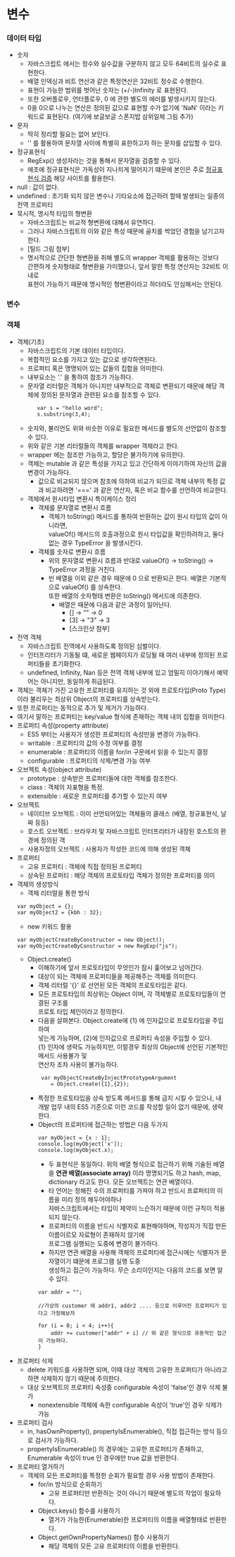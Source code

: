 # 변수

### 데이터 타입
* 숫자
    * 자바스크립트 에서는 정수와 실수값을 구분하지 않고 모두 64비트의 실수로 표현한다.
    * 배열 인덱싱과 비트 연산과 같은 특정연산은 32비트 정수로 수행한다.
    * 표현이 가능한 범위를 벗어난 숫자는 (+/-)Infinity 로 표현된다.
    * 또한 오버플로우, 언터플로우, 0 에 관한 별도의 에러를 발생시키지 않는다.
    * 0을 0으로 나누는 연산은 정의된 값으로 표현할 수가 없기에 'NaN' 이라는 키워드로 표현된다.
    (여기에 보글보글 스폰지밥 삼위일체 그림 추가)
* 문자
    * 딱히 정리할 필요는 없어 보인다.
    * '\' 를 활용하여 문자열 사이에 특별히 표한하고자 하는 문자를 삽입할 수 있다.
* 정규표현식 
    * RegExp() 생성자라는 것을 통해서 문자열을 검증할 수 있다.
    * 에초에 정규표현식은 가독성이 지나치게 떨어지기 떄문에 본인은 주로 [정규표현식 검증](https://regex101.com/r/uJ0bS8/1) 해당 사이트를 활용한다.
* null : 값이 없다.
* undefined : 초기화 되지 않은 변수나 기타요소에 접근하려 할때 발생되는 일종의 전역 프로퍼티
* 묵시적, 명시적 타입의 형변환
    * 자바스크립트는 비교적 형변환에 대해서 유연하다.
    * 그러나 자바스크립트의 이와 같은 특성 때문에 골치를 썩었던 경험을 남기고자 한다.
    * [틸드 그림 첨부]
    * 명시적으로 간단한 형변환을 취해 별도의 wrapper 객체를 활용하는 것보다   
    간편하게 숫자형태로 형변환을 가미했으나, 앞서 말한 특정 연산자는 32비트 이내로   
    표현이 가능하기 때문에 명시적인 형변환이라고 하더라도 안심해서는 안된다.
### 변수
### 객체
* 객체(기초)
    * 자바스크립트의 기본 데이터 타입이다.
    * 복합적인 요소를 가지고 있는 값으로 생각하면된다.
    * 프로퍼티 혹은 명명되어 있는 값들의 집합을 의미한다.
    * 내부요소는 '.' 을 통하여 참조가 가능하다.
    * 문자열 리터럴은 객체가 아니지만 내부적으로 객체로 변환되기 때문에 해당 객체에 정의된 문자열과 관련된 요소를 참조할 수 있다.
        ```
           var s = "hello word";
           s.substring(3,4);
        ```
    * 숫자와, 불리언도 위와 비슷한 이유로 필요한 메서드를 별도의 선언없이 참조할 수 있다.
    * 위와 같은 기본 리터럴들의 객체를 wrapper 객체라고 한다.
    * wrapper 에는 참조만 가능하고, 할당은 불가하기에 유의한다.
    * 객체는 mutable 과 같은 특성을 가지고 있고 간단하게 이야기하여 자신의 값을 변경이 가능하다.
        * 값으로 비교되지 않으며 참조에 의하여 비교가 되므로 객체 내부의 특정 값과 비교하려면 '===' 과 같은 연산자, 혹은 비교 함수를 선언하여 비교한다.
    * 객체에서 원시타입 변환시 특이케이스 정리        
        * 객체를 문자열로 변환시 흐름    
            * 객체가 toString() 메서드를 통하여 반환하는 값이 원시 타입의 값이 아니라면,   
            valueOf() 메서드의 호출과정으로 원시 타입값을 확인하려하고, 둘다 없는 경우 TypeError 을 발생시킨다.          
        * 객체를 숫자로 변환시 흐름
            * 위의 문자열로 변환시 흐름과 반대로 valueOf() -> toString() -> TypeError 과정을 거친다.
            * 빈 배열을 이외 같은 경우 때문에 0 으로 반환되곤 한다. 배열은 기본적으로 valueOf() 를 상속한다.   
            또한 배열의 숫자형태 변환은 toString() 메서드에 의존한다.       
                * 배열은 때문에 다음과 같은 과정이 일어난다.
                    * [] -> "" -> 0
                    * [3] -> "3" -> 3
                    * [스크린샷 첨부] 
* 전역 객체
    * 자바스크립트 전역에서 사용하도록 정의된 심벌이다.
    * 인터프리터가 기동될 떄, 새로운 웹페이지가 로딩될 때 여러 내부에 정의된 프로퍼티들을 초기화한다.
    * undefined, Infinity, Nan 등은 전역 객체 내부에 있고 엄밀히 이야기해서 예약어는 아니지만, 동일하게 취급된다.
* 객체는 객체가 가진 고유한 프로퍼티를 유지하는 것 외에 프로토타입(Proto Type)이라 불리우는 최상위 Object의 프로퍼티를 상속받는다.
* 또한 프로퍼티는 동적으로 추가 및 제거가 가능하다.
* 여기서 말하는 프로퍼티는 key/value 형식에 존재하는 객체 내의 집합을 의미한다.
* 프로퍼티 속성(property attribute)
    * ES5 부터는 사용자가 생성한 프로퍼티의 속성만을 변경이 가능하다.
    * writable : 프로퍼티의 값의 수정 여부를 결정
    * enumerable : 프로퍼티의 이름을 for/in 구문에서 읽을 수 있는지 결정
    * configurable : 프로퍼티의 삭제/변경 가능 여부
* 오브젝트 속성(object attribute)
    * prototype : 상속받은 프로퍼티들에 대한 객체를 참조한다.
    * class : 객체의 자표형을 특정.
    * extensible : 새로운 프로퍼티를 추가할 수 있는지 여부
* 오브젝트
    * 네이티브 오브젝트 : 이미 선언되어있는 객체들의 클래스 (배열, 정규표현식, 날짜 등등)
    * 호스트 오브젝트 : 브라우저 및 자바스크립트 인터프리터가 내장된 호스트의 환경에 정의된 객
    * 사용자정의 오브젝트 : 사용자가 작성한 코드에 의해 생성된 객체
* 프로퍼티
    * 고유 프로퍼티 : 객체에 직접 정의된 프로퍼티 
    * 상속된 프로퍼티 : 해당 객체의 프로토타입 객체가 정의한 프로퍼티를 의미
* 객체의 생성방식
    * 객체 리터럴을 통한 방식
    ```
    var myObject = {};
    var myObject2 = {kbh : 32};
    ```
    * new 키워드 활용    
    ```
    var myObjectCreateByConstructor = new Object();
    var myObjectCreateByConstructor = new RegExp("js");
    ```
    * Object.create()    
        * 이해하기에 앞서 프로토타입이 무엇인가 잠시 훑어보고 넘어간다.
        * 대상이 되는 객체에 프로퍼티들을 제공해주는 객체를 의미한다.
        * 객체 리터럴 '{}' 로 선언된 모든 객체의 프로토타입은 같다.
        * 모든 프로토타입의 최상위는 Object 이며, 각 객체별로 프로토타입들이 연결된 구조를   
        프로토 타입 체인이라고 정의한다.
        * 다음을 살펴본다. Object.create에 {1} 에 인자값으로 프로토타입을 주입하여   
        넣는게 가능하며, {2}에 인자값으로 프로퍼티 속성을 주입할 수 있다.   
        {1} 인자에 생략도 가능하지만, 이럴경우 최상의 Object에 선언된 기본적인 메서드 사용불가 및   
        연산자 조차 사용이 불가능하다.
            ```
             var myObjectCreateByInjectPrototypeArgument 
                = Object.create({1},{2});
            ```
        * 특정한 프로토타입을 상속 받도록 메서드를 통해 금지 시킬 수 있으나, 내 개발 업무 내의 ES5 기준으로 이런 코드를
          작성할 일이 없기 때문에, 생략한다.
        * Object의 프로퍼티에 접근하는 방법은 다음 두가지
            ```
            var myObject = {x : 1};
            console.log(myObject['x']);
            console.log(myObject.x); 
            ```
            * 두 표현식은 동일하다. 위의 배열 형식으로 접근하기 위해 기술된 배열을 **연관 배열(associate array)**
            이라 명명되기도 하고 hash, map, dictionary 라고도 한다. 모든 오브젝트는 연관 배열이다.   
            * 타 언어는 정해진 수의 프로퍼티를 가져야 하고 반드시 프로퍼티의 이름을 미리 정의 해두어야하나   
            자바스크립트에서는 타입이 제약이 느슨하기 때문에 이런 규칙이 적용되지 않는다.   
            * 프로퍼티의 이름을 반드시 식별자로 표현해야하며, 작성자가 직접 만든 이름이르모 자료형이 존재하지 않기에    
            프로그램 실행되는 도중에 변경이 불가하다.
            * 하지만 연관 배열을 사용해 객체의 프로퍼티에 접근시에는 식별자가 문자열이기 떄문에 프로그램 실행 도중   
            생성하고 접근이 가능하다. 무슨 소리이인지는 다음의 코드를 보면 알 수 있다.
            ```
            var addr = "";
            
            //가상의 customer 에 addr1, addr2 .... 등으로 이루어진 프로퍼티가 있다고 가정해보자
            
            for (i = 0; i < 4; i++){
                addr += customer["addr" + i] // 와 같은 형식으로 유동적인 접근이 가능하다.
            } 
            ```
* 프로퍼티 삭제
    * delete 키워드를 사용하면 되며, 이때 대상 객체의 고유한 프로퍼티가 아니라고 하면 삭제하지 않기 때문에 주의한다.
    * 대상 오브젝트의 프로퍼티 속성중 configurable 속성이 'false'인 경우 삭제 불가
        * nonextensible 객체에 속한 configurable 속성이 'true'인 경우 삭제가 가능
* 프로퍼티 검사
    * in, hasOwnProperty(), propertyIsEnumerable(), 직접 접근하는 방식 등으로 검사가 가능하다.
    * propertyIsEnumerable() 의 경우에는 고유한 프로퍼티가 존재하고, Enumerable 속성이 true 인 경우에만 true 값을 반환한다.
* 프로퍼티 열거하기
    * 객체의 모든 프로퍼티를 특정한 순회가 필요할 경우 사용 방법이 존재한다.
        * for/in 방식으로 순회하기
            * 고유 프로퍼티만 반환하는 것이 아니기 때문에 별도의 작업이 필요하다.
        * Object.keys() 함수를 사용하기 
            * 열거가 가능한(Enumerable)한 프로퍼티의 이름을 배열형태로 반환한다.
        * Object.getOwnPropertyNames() 함수 사용하기
            * 해당 객체의 모든 고유 프로퍼티의 이름을 반환한다.     
            
            
                          